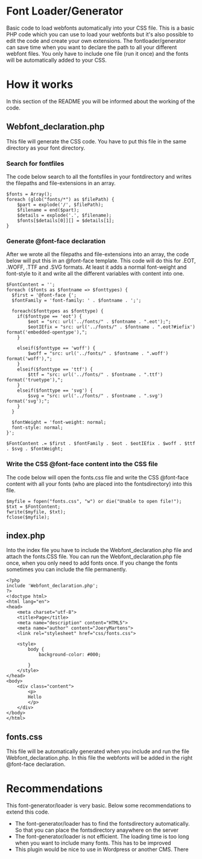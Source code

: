 # Font Loader/Generator
Basic code to load webfonts automatically into your CSS file. This is a basic PHP code which you can use to load your webfonts but it's also possible to edit the code and create your own extensions. The fontloader/generator can save time when you want to declare the path to all your different webfont files. You only have to include one file (run it once) and the fonts will be automatically added to your CSS.

# How it works
In this section of the README you will be informed about the working of the code.

<h2> Webfont_declaration.php </h2>
This file will generate the CSS code. You have to put this file in the same directory as your font directory. 

<h3> Search for fontfiles </h3>

The code below search to all the fontsfiles in your fontdirectory and writes the filepaths and file-extensions in an array.  
```
$fonts = Array();
foreach (glob("fonts/*") as $filePath) {
	$part = explode('/', $filePath);
    $filename = end($part);
    $details = explode('.', $filename);
    $fonts[$details[0]][] = $details[1];
}
```

<h3> Generate @font-face declaration </h3>

After we wrote all the filepaths and file-extensions into an array, the code below will put this in an @font-face template. This code will do this for .EOT, .WOFF, .TTF and .SVG formats. At least it adds a normal font-weight and font-style to it and write all the different variables with content into one.
```
$FontContent = '';
foreach ($fonts as $fontname => $fonttypes) {
  $first = '@font-face {';
  $fontFamily = 'font-family: ' . $fontname . ';';
  
  foreach($fonttypes as $fonttype) {
  	if($fonttype == 'eot') {
		$eot = "src: url('../fonts/" . $fontname . ".eot');";
		$eotIEfix = "src: url('../fonts/" . $fontname . ".eot?#iefix') format('embedded-opentype'),";	
	}
	
  	elseif($fonttype == 'woff') {
		$woff = "src: url('../fonts/" . $fontname . ".woff') format('woff'),";
  	}
	elseif($fonttype == 'ttf') {
  		$ttf = "src: url('../fonts/" . $fontname . ".ttf') format('truetype'),";
  	}
  	elseif($fonttype == 'svg') {
  		$svg = "src: url('../fonts/" . $fontname . ".svg') format('svg');";
  	} 
  }
  
  $fontWeight = 'font-weight: normal;
  font-style: normal;
}';

$FontContent .= $first . $fontFamily . $eot . $eotIEfix . $woff . $ttf . $svg . $fontWeight;

```

<h3> Write the CSS @font-face content into the CSS file </h3>

The code below will open the fonts.css file and write the CSS @font-face content with all your fonts (who are placed into the fontsdirectory) into this file.  

```
$myfile = fopen("fonts.css", "w") or die("Unable to open file!");
$txt = $FontContent;
fwrite($myfile, $txt);
fclose($myfile);
```

<h2> index.php </h2>
Into the index file you have to include the Webfont_declaration.php file and attach the fonts.CSS file. 
You can run the Webfont_declaration.php file once, when you only need to add fonts once. If you change the fonts sometimes you can include the file permanently.

```
<?php
include 'Webfont_declaration.php';
?>
<!doctype html>
<html lang="en">
<head>
	<meta charset="utf-8">
	<title>Page</title>
	<meta name="description" content="HTML5">
	<meta name="author" content="JoeryMartens">
	<link rel="stylesheet" href="css/fonts.css">
	
	<style> 
		body {
			background-color: #000;

		}
	</style>
</head>
<body>
	<div class="content">
 		<p>
	 	Hello
	 	</p> 
 	</div>
</body>
</html>
```
<h2> fonts.css </h2>
This file will be automatically generated when you include and run the file Webfont_declaration.php. In this file the webfonts will be added in the right @font-face declaration. 

# Recommendations
This font-generator/loader is very basic. Below some recommendations to extend this code.

<ul>
<li> The font-generator/loader has to find the fontsdirectory automatically. So that you can place the fontsdirectory anaywhere on the server </li>
<li> The font-generator/loader is not efficient. The loading time is too long when you want to include many fonts. This has to be improved  </li>
<li> This plugin would be nice to use in Wordpress or another CMS. There  </li>
</ul>


